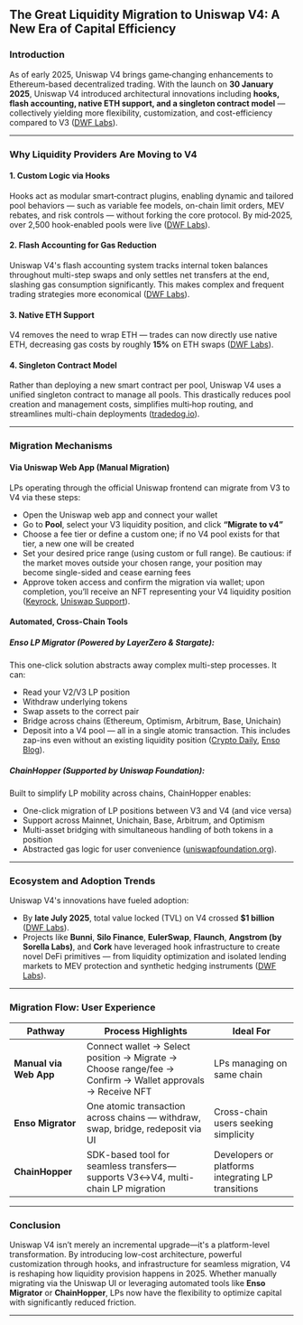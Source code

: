 
## **The Great Liquidity Migration to Uniswap V4: A New Era of Capital Efficiency**

### **Introduction**

As of early 2025, Uniswap V4 brings game‑changing enhancements to Ethereum-based decentralized trading. With the launch on **30 January 2025**, Uniswap V4 introduced architectural innovations including **hooks, flash accounting, native ETH support, and a singleton contract model** — collectively yielding more flexibility, customization, and cost-efficiency compared to V3 ([DWF Labs][1]).

---

### **Why Liquidity Providers Are Moving to V4**

#### 1. **Custom Logic via Hooks**

Hooks act as modular smart‑contract plugins, enabling dynamic and tailored pool behaviors — such as variable fee models, on-chain limit orders, MEV rebates, and risk controls — without forking the core protocol. By mid‑2025, over 2,500 hook-enabled pools were live ([DWF Labs][1]).

#### 2. **Flash Accounting for Gas Reduction**

Uniswap V4's flash accounting system tracks internal token balances throughout multi-step swaps and only settles net transfers at the end, slashing gas consumption significantly. This makes complex and frequent trading strategies more economical ([DWF Labs][1]).

#### 3. **Native ETH Support**

V4 removes the need to wrap ETH — trades can now directly use native ETH, decreasing gas costs by roughly **15%** on ETH swaps ([DWF Labs][1]).

#### 4. **Singleton Contract Model**

Rather than deploying a new smart contract per pool, Uniswap V4 uses a unified singleton contract to manage all pools. This drastically reduces pool creation and management costs, simplifies multi‑hop routing, and streamlines multi-chain deployments ([tradedog.io][2]).

---

### **Migration Mechanisms**

#### **Via Uniswap Web App (Manual Migration)**

LPs operating through the official Uniswap frontend can migrate from V3 to V4 via these steps:

* Open the Uniswap web app and connect your wallet
* Go to **Pool**, select your V3 liquidity position, and click **“Migrate to v4”**
* Choose a fee tier or define a custom one; if no V4 pool exists for that tier, a new one will be created
* Set your desired price range (using custom or full range). Be cautious: if the market moves outside your chosen range, your position may become single-sided and cease earning fees
* Approve token access and confirm the migration via wallet; upon completion, you’ll receive an NFT representing your V4 liquidity position ([Keyrock][3], [Uniswap Support][4]).

#### **Automated, Cross-Chain Tools**

##### **Enso LP Migrator (Powered by LayerZero & Stargate):**

This one-click solution abstracts away complex multi-step processes. It can:

* Read your V2/V3 LP position
* Withdraw underlying tokens
* Swap assets to the correct pair
* Bridge across chains (Ethereum, Optimism, Arbitrum, Base, Unichain)
* Deposit into a V4 pool — all in a single atomic transaction. This includes zap-ins even without an existing liquidity position ([Crypto Daily][5], [Enso Blog][6]).

##### **ChainHopper (Supported by Uniswap Foundation):**

Built to simplify LP mobility across chains, ChainHopper enables:

* One-click migration of LP positions between V3 and V4 (and vice versa)
* Support across Mainnet, Unichain, Base, Arbitrum, and Optimism
* Multi-asset bridging with simultaneous handling of both tokens in a position
* Abstracted gas logic for user convenience ([uniswapfoundation.org][7]).

---

### **Ecosystem and Adoption Trends**

Uniswap V4's innovations have fueled adoption:

* By **late July 2025**, total value locked (TVL) on V4 crossed **\$1 billion** ([DWF Labs][1]).
* Projects like **Bunni**, **Silo Finance**, **EulerSwap**, **Flaunch**, **Angstrom (by Sorella Labs)**, and **Cork** have leveraged hook infrastructure to create novel DeFi primitives — from liquidity optimization and isolated lending markets to MEV protection and synthetic hedging instruments ([DWF Labs][1]).

---

### **Migration Flow: User Experience**

| Pathway                | Process Highlights                                                                                       | Ideal For                                          |
| ---------------------- | -------------------------------------------------------------------------------------------------------- | -------------------------------------------------- |
| **Manual via Web App** | Connect wallet → Select position → Migrate → Choose range/fee → Confirm → Wallet approvals → Receive NFT | LPs managing on same chain                         |
| **Enso Migrator**      | One atomic transaction across chains — withdraw, swap, bridge, redeposit via UI                          | Cross-chain users seeking simplicity               |
| **ChainHopper**        | SDK-based tool for seamless transfers—supports V3↔V4, multi-chain LP migration                           | Developers or platforms integrating LP transitions |

---

### **Conclusion**

Uniswap V4 isn’t merely an incremental upgrade—it's a platform-level transformation. By introducing low-cost architecture, powerful customization through hooks, and infrastructure for seamless migration, V4 is reshaping how liquidity provision happens in 2025. Whether manually migrating via the Uniswap UI or leveraging automated tools like **Enso Migrator** or **ChainHopper**, LPs now have the flexibility to optimize capital with significantly reduced friction.

---

[1]: https://www.dwf-labs.com/research/457-what-s-new-in-uniswap-v4-three-key-changes-and-two-new-protocols?utm_source=chatgpt.com "Uniswap V4 in 2025: Key Features, Hooks, Notable Protocols"
[2]: https://tradedog.io/uniswap-v4-breaking-down-the-upgrades-for-defi-enthusiasts/?utm_source=chatgpt.com "Uniswap V4: Breaking Down the Upgrades for DeFi Enthusiasts"
[3]: https://keyrock.com/uniswap-v4-liquidity-migration-prediction/?utm_source=chatgpt.com "Uniswap V4 Liquidity Migration: A Prediction - Keyrock"
[4]: https://support.uniswap.org/hc/en-us/articles/33829431902733-How-to-migrate-liquidity-from-Uniswap-v3-to-Uniswap-v4?utm_source=chatgpt.com "How to migrate liquidity from Uniswap v3 to Uniswap v4"
[5]: https://cryptodaily.co.uk/2025/05/enso-to-unlock-unichains-potential-with-one-click-liquidity-migration?utm_source=chatgpt.com "Enso To Unlock Unichain’s Potential With One-Click Liquidity Migration ..."
[6]: https://blog.enso.build/migrating-your-uniswap-lps-to-uniswap-v4/?utm_source=chatgpt.com "Migrating your Uniswap LP’s to Uniswap v4 - blog.enso.build"
[7]: https://www.uniswapfoundation.org/blog/introducing-chainhopper-cross-chain-lp-migration-protocol?utm_source=chatgpt.com "Introducing ChainHopper: Cross-Chain LP Migration Protocol - Uniswap ..."
